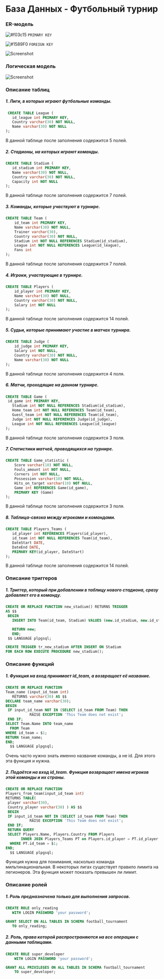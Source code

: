 # База Данных - Футбольный турнир

### ER-модель


![#f03c15](https://placehold.it/15/f03c15/000000?text=+) `PRIMARY KEY`

![#1589F0](https://placehold.it/15/1589F0/000000?text=+) `FOREIGN KEY`

![Screenshot](ER-model.png)

### Логическая модель

![Screenshot](LogicModel.PNG)

### Описание таблиц
 ##### 1. Лиги, в которых играют футбольные команды.
   
 ```SQL
  CREATE TABLE League (
	id_league int PRIMARY KEY,
	Country varchar(30) NOT NULL,
	Name varchar(30) NOT NULL
);
```
 В данной таблице после заполнения содержится 5 полей.
 
 ##### 2. Стадионы, на которых играют команды.
 
 ```SQL
 CREATE TABLE Stadium (
	id_stadium int PRIMARY KEY,
	Name varchar(30) NOT NULL,
	Country varchar(30) NOT NULL,
	Capacity int NOT NULL
);
```
 В данной таблице после заполнения содержится 7 полей.
 
 ##### 3. Команды, которые участвуют в турнире.
 
```SQL
CREATE TABLE Team (
	id_team int PRIMARY KEY,
	Name varchar(30) NOT NULL,
	Trainer varchar(30),
	Country varchar(30) NOT NULL,
	Stadium int NOT NULL REFERENCES Stadium(id_stadium),
	League int NOT NULL REFERENCES League(id_league),
	Fans int
);
```

В данной таблице после заполнения содержится 7 полей.
 
 ##### 4. Игроки, участвующие в турнире.
 
```SQL
CREATE TABLE Players (
	id_player int PRIMARY KEY,
	Name varchar(30) NOT NULL,
	Country varchar(30) NOT NULL,
	Salary int NOT NULL
);
```
В данной таблице после заполнения содержится 14 полей.
 
 ##### 5. Судьи, которые принимают участие в матчах турнира.

```SQL
CREATE TABLE Judge (
	id_judge int PRIMARY KEY,
	Salary int NOT NULL,
	Country varchar(30) NOT NULL,
	Name varchar(30) NOT NULL
);
```
В данной таблице после заполнения содержится 4 поля.
 
 ##### 6. Матчи, проходящие на данном турнире.
 
 ```SQL
 CREATE TABLE Game (
  id_game int PRIMARY KEY,
	Stadium int NOT NULL REFERENCES Stadium(id_stadium),
	Home_team int NOT NULL REFERENCES Team(id_team),
	Guest_team int NOT NULL REFERENCES Team(id_team),
	Judge int NOT NULL REFERENCES Judge(id_judge),
	League int NOT NULL REFERENCES League(id_league)
);
```
В данной таблице после заполнения содержится 3 поля.

 ##### 7. Статистики матчей, проводящихся на турнире.
 
```SQL
CREATE TABLE Game_statistic (
	Score varchar(10) NOT NULL,
	Fouls_amount int NOT NULL,
	Corners int NOT NULL,
	Possession varchar(10) NOT NULL,
	Hits_on_target varchar(10) NOT NULL,
	Game int REFERENCES Game(id_game),
	PRIMARY KEY (Game)
);
```
В данной таблице после заполнения содержится 3 поля.

  ##### 8. Таблица-связка между игроками и командами.
 
 ```SQL
 CREATE TABLE Players_Teams (
	id_player int REFERENCES Players(id_player),
	id_team int NOT NULL REFERENCES Team(id_team),
	DateStart DATE,
	DateEnd DATE,
	PRIMARY KEY(id_player, DateStart)
);
```
В данной таблице после заполнения содержится 14 полей. 

### Описание триггеров

 ##### 1. Триггер, который при добавлении в таблицу нового стадиона, сразу добавляет его в команду.
 
 ```SQL
 CREATE OR REPLACE FUNCTION new_stadium() RETURNS TRIGGER
AS $$
  BEGIN
    INSERT INTO Team(id_team, Stadium) VALUES (new.id_stadium, new.id_stadium);

    RETURN new;
	END;
  $$ LANGUAGE plpgsql;
  ```
  
  ```SQL
  CREATE TRIGGER tr_new_stadium AFTER INSERT ON Stadium
  FOR EACH ROW EXECUTE PROCEDURE new_stadium();
  ```
  
 
 ### Описание функций 
 
 ##### 1.  Функция на вход принимает id_team, а возвращает её название.
 
 ```SQL
 CREATE OR REPLACE FUNCTION
Team_name (input_id_team int)
	RETURNS varchar(30) AS $$
 DECLARE team_name varchar(30);
 BEGIN
  IF input_id_team NOT IN (SELECT id_team FROM Team) THEN
			RAISE EXCEPTION 'This Team does not exist';
  END IF;
 SELECT Team.Name INTO team_name
   FROM Team
 WHERE id_team = $1;
 RETURN team_name;
 END;
   $$ LANGUAGE plpgsql;
```
 
 Очень часто нужно знать именно название команды, а не id. Для этого эта функция и нужна.
 
 ##### 2.  Подаётся на вход id_team. Функция возвращает имена игроков этой команды и их страны.
 
 ```SQL
 CREATE OR REPLACE FUNCTION
Players_from_team(input_id_team int)
RETURNS TABLE(
  player varchar(30),
  Country_player varchar(30) ) AS $$
  BEGIN
  IF input_id_team NOT IN (SELECT id_team FROM Team) THEN
			RAISE EXCEPTION 'This Team does not exist';
  END IF;
  RETURN QUERY
  SELECT Players.Name, Players.Country FROM Players
    	INNER JOIN Players_Teams PT on Players.id_player = PT.id_player
   WHERE PT.id_team = $1;
 END;
   $$ LANGUAGE plpgsql;
 ```
 
 Функция нужна для понимания, насколько команда мильтинациональная. В некоторых лигах
 существует правило лимита на легионеров. Эта функция может показать превышен ли лимит.
 
 ### Описание ролей
 
 ##### 1. Роль предназначена только для выполнения запросов.
 
 ```SQL
 CREATE ROLE only_reading
	WITH LOGIN PASSWORD 'your password';

GRANT SELECT ON ALL TABLES IN SCHEMA football_tournament
	TO only_reading;
```

##### 2. Роль, права которой распространяются на все операции с данными таблицами.

```SQL
CREATE ROLE super_developer
	WITH LOGIN PASSWORD 'your password';

GRANT ALL PRIVILEGES ON ALL TABLES IN SCHEMA football_tournament
	TO super_developer;
```
